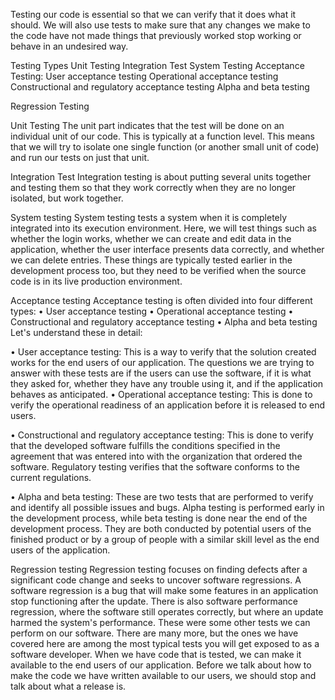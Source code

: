 Testing our code is essential so that we can verify that it does what it should. We will also use tests to make sure that any changes we make to the code have not made things that previously worked stop working or behave in an undesired way.

Testing Types
  Unit Testing
  Integration Test
  System Testing
  Acceptance Testing:
    User acceptance testing
    Operational acceptance testing
    Constructional and regulatory acceptance testing
    Alpha and beta testing
    
  Regression Testing



Unit Testing
The unit part indicates that the test will be done on an individual unit of our code. This is typically at a function level. This means that we will try to isolate one single function (or another small unit of code) and run our tests on just that unit.



Integration Test
Integration testing is about putting several units together and testing them so that they work correctly when they are no longer isolated, but work together.



System testing
System testing tests a system when it is completely integrated into its execution environment. Here, we will test things such as whether the login works, whether we can create and edit data in the application, whether the user interface presents data correctly, and whether we can delete entries. These things are typically tested earlier in the development process too, but they need to be verified when the source code is in its live production environment.

Acceptance testing
Acceptance testing is often divided into four different types:
• User acceptance testing
• Operational acceptance testing
• Constructional and regulatory acceptance testing
• Alpha and beta testing
Let's understand these in detail:

• User acceptance testing:
This is a way to verify that the solution created works for the end users of our application. The questions we are trying to answer with these tests are if the users can use the software, if it is what they asked for, whether they have any trouble using it, and if the application behaves as anticipated.
• Operational acceptance testing:
This is done to verify the operational readiness of an application before it is released to end users.

• Constructional and regulatory acceptance testing: This is done to verify that
the developed software fulfills the conditions specified in the agreement that was
entered into with the organization that ordered the software. Regulatory testing
verifies that the software conforms to the current regulations.

• Alpha and beta testing: These are two tests that are performed to verify and
identify all possible issues and bugs. Alpha testing is performed early in the
development process, while beta testing is done near the end of the development
process. They are both conducted by potential users of the finished product or by
a group of people with a similar skill level as the end users of the application.

Regression testing
Regression testing focuses on finding defects after a significant code change and seeks to
uncover software regressions. A software regression is a bug that will make some features
in an application stop functioning after the update. There is also software performance
regression, where the software still operates correctly, but where an update harmed the
system's performance.
These were some other tests we can perform on our software. There are many more, but
the ones we have covered here are among the most typical tests you will get exposed to
as a software developer.
When we have code that is tested, we can make it available to the end users of our
application. Before we talk about how to make the code we have written available to
our users, we should stop and talk about what a release is.
